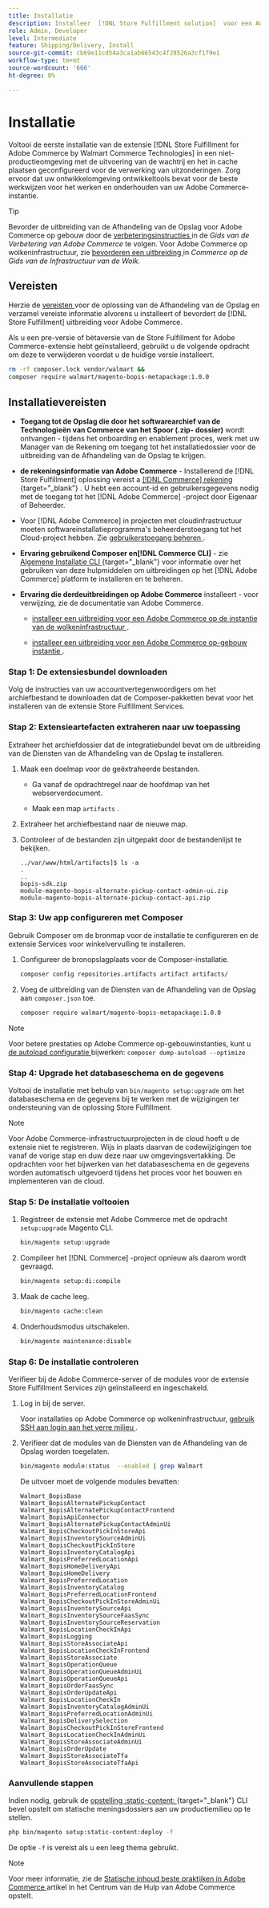 ```yaml
---
title: Installatie
description: Installeer  [!DNL Store Fulfillment solution]  voor een Adobe Commerce storefront gebruikend Composer voor PHP.
role: Admin, Developer
level: Intermediate
feature: Shipping/Delivery, Install
source-git-commit: cb69e11cd54a3ca1ab66543c4f28526a3cf1f9e1
workflow-type: tm+mt
source-wordcount: '666'
ht-degree: 0%

---
```



# Installatie

Voltooi de eerste installatie van de extensie [!DNL Store Fulfillment for Adobe Commerce by Walmart Commerce Technologies] in een niet-productieomgeving met de uitvoering van de wachtrij en het in cache plaatsen geconfigureerd voor de verwerking van uitzonderingen. Zorg ervoor dat uw ontwikkelomgeving ontwikkeltools bevat voor de beste werkwijzen voor het werken en onderhouden van uw Adobe Commerce-instantie.

>[!TIP]
>
>Bevorder de uitbreiding van de Afhandeling van de Opslag voor Adobe Commerce op gebouw door de [ verbeteringsinstructies ](https://experienceleague.adobe.com/docs/commerce-operations/upgrade-guide/modules/upgrade.html?lang=nl-NL) in de _Gids van de Verbetering van Adobe Commerce_ te volgen. Voor Adobe Commerce op wolkeninfrastructuur, zie [ bevorderen een uitbreiding ](https://experienceleague.adobe.com/docs/commerce-cloud-service/user-guide/configure-store/extensions.html?lang=nl-NL#upgrade-an-extension) in *Commerce op de Gids van de Infrastructuur van de Wolk*.

## Vereisten

Herzie de [ vereisten ](solution-requirements.md) voor de oplossing van de Afhandeling van de Opslag en verzamel vereiste informatie alvorens u installeert of bevordert de [!DNL Store Fulfillment] uitbreiding voor Adobe Commerce.

Als u een pre-versie of bètaversie van de Store Fulfillment for Adobe Commerce-extensie hebt geïnstalleerd, gebruikt u de volgende opdracht om deze te verwijderen voordat u de huidige versie installeert.

```bash
rm -rf composer.lock vendor/walmart &&
composer require walmart/magento-bopis-metapackage:1.0.0
```

## Installatievereisten

- **Toegang tot de Opslag die door het softwarearchief van de Technologieën van Commerce van het Spoor (.zip- dossier)** wordt ontvangen - tijdens het onboarding en enablement proces, werk met uw Manager van de Rekening om toegang tot het installatiedossier voor de uitbreiding van de Afhandeling van de Opslag te krijgen.

- **de rekeningsinformatie van Adobe Commerce** - Installerend de [!DNL Store Fulfillment] oplossing vereist a [[!DNL Commerce]  rekening ](https://experienceleague.adobe.com/nl/docs/commerce-admin/start/commerce-account/commerce-account-create){target="_blank"} . U hebt een account-id en gebruikersgegevens nodig met de toegang tot het [!DNL Adobe Commerce] -project door Eigenaar of Beheerder.

- Voor [!DNL Adobe Commerce] in projecten met cloudinfrastructuur moeten softwareinstallatieprogramma&#39;s beheerderstoegang tot het Cloud-project hebben. Zie [ gebruikerstoegang beheren ](https://experienceleague.adobe.com/nl/docs/commerce-cloud-service/user-guide/project/user-access).

- **Ervaring gebruikend Composer en[!DNL Commerce CLI]** - zie [ Algemene Installatie CLI ](https://experienceleague.adobe.com/nl/docs/commerce-operations/installation-guide/tutorials/extensions){target="_blank"}  voor informatie over het gebruiken van deze hulpmiddelen om uitbreidingen op het [!DNL Adobe Commerce] platform te installeren en te beheren.

- **Ervaring die derdeuitbreidingen op Adobe Commerce** installeert - voor verwijzing, zie de documentatie van Adobe Commerce.

   - [ installeer een uitbreiding voor een Adobe Commerce op de instantie van de wolkeninfrastructuur ](https://experienceleague.adobe.com/nl/docs/commerce-cloud-service/user-guide/configure-store/extensions#install-an-extension).

   - [ installeer een uitbreiding voor een Adobe Commerce op-gebouw instantie ](https://experienceleague.adobe.com/nl/docs/commerce-operations/installation-guide/tutorials/extensions).

### Stap 1: De extensiesbundel downloaden

Volg de instructies van uw accountvertegenwoordigers om het archiefbestand te downloaden dat de Composer-pakketten bevat voor het installeren van de extensie Store Fulfillment Services.

### Stap 2: Extensieartefacten extraheren naar uw toepassing

Extraheer het archiefdossier dat de integratiebundel bevat om de uitbreiding van de Diensten van de Afhandeling van de Opslag te installeren.

1. Maak een doelmap voor de geëxtraheerde bestanden.

   - Ga vanaf de opdrachtregel naar de hoofdmap van het webserverdocument.

   - Maak een map `artifacts` .

1. Extraheer het archiefbestand naar de nieuwe map.

1. Controleer of de bestanden zijn uitgepakt door de bestandenlijst te bekijken.

   ```
   ../var/www/html/artifacts]$ ls -a
   .
   ..
   bopis-sdk.zip
   module-magento-bopis-alternate-pickup-contact-admin-ui.zip
   module-magento-bopis-alternate-pickup-contact-api.zip
   ```

### Stap 3: Uw app configureren met Composer

Gebruik Composer om de bronmap voor de installatie te configureren en de extensie Services voor winkelvervulling te installeren.

1. Configureer de bronopslagplaats voor de Composer-installatie.

   ```bash
   composer config repositories.artifacts artifact artifacts/
   ```

1. Voeg de uitbreiding van de Diensten van de Afhandeling van de Opslag aan `composer.json` toe.

   ```bash
   composer require walmart/magento-bopis-metapackage:1.0.0
   ```

>[!NOTE]
>
>Voor betere prestaties op Adobe Commerce op-gebouwinstanties, kunt u [ de autoload configuratie ](https://experienceleague.adobe.com/docs/commerce-operations/performance-best-practices/deployment-flow.html?lang=nl-NL#update-the-autoloader) bijwerken: `composer dump-autoload --optimize`

### Stap 4: Upgrade het databaseschema en de gegevens

Voltooi de installatie met behulp van `bin/magento setup:upgrade` om het databaseschema en de gegevens bij te werken met de wijzigingen ter ondersteuning van de oplossing Store Fulfillment.

>[!NOTE]
>
>Voor Adobe Commerce-infrastructuurprojecten in de cloud hoeft u de extensie niet te registreren. Wijs in plaats daarvan de codewijzigingen toe vanaf de vorige stap en duw deze naar uw omgevingsvertakking. De opdrachten voor het bijwerken van het databaseschema en de gegevens worden automatisch uitgevoerd tijdens het proces voor het bouwen en implementeren van de cloud.

### Stap 5: De installatie voltooien

1. Registreer de extensie met Adobe Commerce met de opdracht `setup:upgrade` Magento CLI.

   ```bash
   bin/magento setup:upgrade
   ```

1. Compileer het [!DNL Commerce] -project opnieuw als daarom wordt gevraagd.

   ```bash
   bin/magento setup:di:compile
   ```

1. Maak de cache leeg.

   ```bash
   bin/magento cache:clean
   ```

1. Onderhoudsmodus uitschakelen.

   ```bash
   bin/magento maintenance:disable
   ```

### Stap 6: De installatie controleren

Verifieer bij de Adobe Commerce-server of de modules voor de extensie Store Fulfillment Services zijn geïnstalleerd en ingeschakeld.

1. Log in bij de server.

   Voor installaties op Adobe Commerce op wolkeninfrastructuur, [ gebruik SSH aan login aan het verre milieu ](https://experienceleague.adobe.com/nl/docs/commerce-cloud-service/user-guide/develop/secure-connections#ssh).

1. Verifieer dat de modules van de Diensten van de Afhandeling van de Opslag worden toegelaten.

   ```bash
   bin/magento module:status  --enabled | grep Walmart
   ```

   De uitvoer moet de volgende modules bevatten:

   ```
   Walmart_BopisBase
   Walmart_BopisAlternatePickupContact
   Walmart_BopisAlternatePickupContactFrontend
   Walmart_BopisApiConnector
   Walmart_BopisAlternatePickupContactAdminUi
   Walmart_BopisCheckoutPickInStoreApi
   Walmart_BopisInventorySourceAdminUi
   Walmart_BopisCheckoutPickInStore
   Walmart_BopisInventoryCatalogApi
   Walmart_BopisPreferredLocationApi
   Walmart_BopisHomeDeliveryApi
   Walmart_BopisHomeDelivery
   Walmart_BopisPreferredLocation
   Walmart_BopisInventoryCatalog
   Walmart_BopisPreferredLocationFrontend
   Walmart_BopisCheckoutPickInStoreAdminUi
   Walmart_BopisInventorySourceApi
   Walmart_BopisInventorySourceFaasSync
   Walmart_BopisInventorySourceReservation
   Walmart_BopisLocationCheckInApi
   Walmart_BopisLogging
   Walmart_BopisStoreAssociateApi
   Walmart_BopisLocationCheckInFrontend
   Walmart_BopisStoreAssociate
   Walmart_BopisOperationQueue
   Walmart_BopisOperationQueueAdminUi
   Walmart_BopisOperationQueueApi
   Walmart_BopisOrderFaasSync
   Walmart_BopisOrderUpdateApi
   Walmart_BopisLocationCheckIn
   Walmart_BopisInventoryCatalogAdminUi
   Walmart_BopisPreferredLocationAdminUi
   Walmart_BopisDeliverySelection
   Walmart_BopisCheckoutPickInStoreFrontend
   Walmart_BopisLocationCheckInAdminUi
   Walmart_BopisStoreAssociateAdminUi
   Walmart_BopisOrderUpdate
   Walmart_BopisStoreAssociateTfa
   Walmart_BopisStoreAssociateTfaApi
   ```

### Aanvullende stappen

Indien nodig, gebruik de [ opstelling :static-content: ](https://experienceleague.adobe.com/nl/docs/commerce-operations/tools/cli-reference/commerce-on-premises){target="_blank"}  CLI bevel opstelt om statische meningsdossiers aan uw productiemilieu op te stellen.

```bash
php bin/magento setup:static-content:deploy -f
```

De optie `-f` is vereist als u een leeg thema gebruikt.

>[!NOTE]
>
>Voor meer informatie, zie de [ Statische inhoud beste praktijken in Adobe Commerce ](https://experienceleague.adobe.com/docs/commerce-operations/implementation-playbook/best-practices/development/static-content-deployment.html?lang=nl-NL) artikel in het Centrum van de Hulp van Adobe Commerce opstelt.


